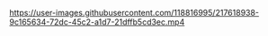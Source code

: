 


https://user-images.githubusercontent.com/118816995/217618938-9c165634-72dc-45c2-a1d7-21dffb5cd3ec.mp4

